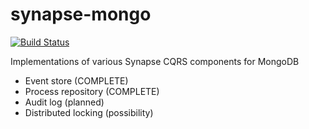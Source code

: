# synapse-mongo

[![Build Status](https://travis-ci.org/ianunruh/synapse.png?branch=master)](https://travis-ci.org/ianunruh/synapse-mongo)

Implementations of various Synapse CQRS components for MongoDB

+ Event store (COMPLETE)
+ Process repository (COMPLETE)
+ Audit log (planned)
+ Distributed locking (possibility)
